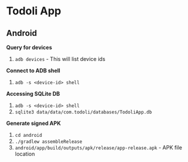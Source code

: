 # Todoli App

## Android

**Query for devices**

1. `adb devices` - This will list device ids

**Connect to ADB shell**

1. `adb -s <device-id> shell`

**Accessing SQLite DB**

1. `adb -s <device-id> shell`
2. `sqlite3 data/data/com.todoli/databases/TodoliApp.db`

**Generate signed APK**

1. `cd android`
2. `./gradlew assembleRelease`
3. `android/app/build/outputs/apk/release/app-release.apk` - APK file location
